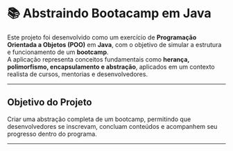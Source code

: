 # 📚 Abstraindo Bootacamp em Java

Este projeto foi desenvolvido como um exercício de **Programação Orientada a Objetos (POO)** em **Java**, com o objetivo de simular a estrutura e funcionamento de um **bootcamp**.  
A aplicação representa conceitos fundamentais como **herança, polimorfismo, encapsulamento e abstração**, aplicados em um contexto realista de cursos, mentorias e desenvolvedores.

---

## Objetivo do Projeto

Criar uma abstração completa de um bootcamp, permitindo que desenvolvedores se inscrevam, concluam conteúdos e acompanhem seu progresso dentro do programa.

---
